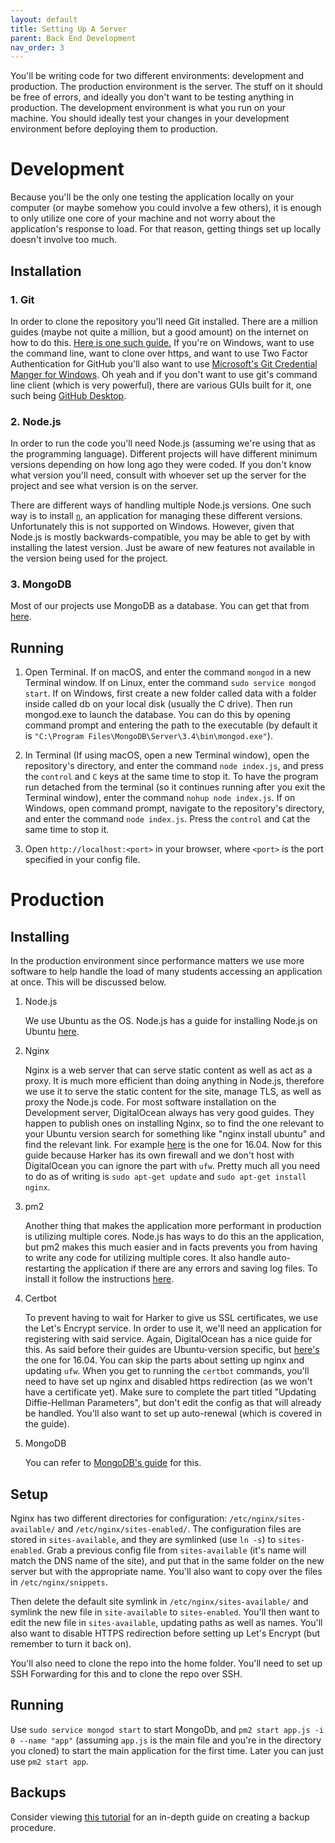```yaml
---
layout: default
title: Setting Up A Server
parent: Back End Development
nav_order: 3
---
```


You'll be writing code for two different environments: development and production. The production environment is the server. The stuff on it should be free of errors, and ideally you don't want to be testing anything in production. The development environment is what you run on your machine. You should ideally test your changes in your development environment before deploying them to production.

# Development

Because you'll be the only one testing the application locally on your computer (or maybe somehow you could involve a few others), it is enough to only utilize one core of your machine and not worry about the application's response to load. For that reason, getting things set up locally doesn't involve too much.

## Installation

### 1. Git

In order to clone the repository you'll need Git installed. There are a million guides (maybe not quite a million, but a good amount) on the internet on how to do this. [Here is one such guide.](https://git-scm.com/book/en/v2/Getting-Started-Installing-Git) If you're on Windows, want to use the command line, want to clone over https, and want to use Two Factor Authentication for GitHub you'll also want to use [Microsoft's Git Credential Manger for Windows](https://github.com/Microsoft/Git-Credential-Manager-for-Windows]). Oh yeah and if you don't want to use git's command line client (which is very powerful), there are various GUIs built for it, one such being [GitHub Desktop](https://desktop.github.com/).

### 2. Node.js

In order to run the code you'll need Node.js (assuming we're using that as the programming language). Different projects will have different minimum versions depending on how long ago they were coded. If you don't know what version you'll need, consult with whoever set up the server for the project and see what version is on the server.

There are different ways of handling multiple Node.js versions. One such way is to install [`n`](https://github.com/tj/n), an application for managing these different versions. Unfortunately this is not supported on Windows. However, given that Node.js is mostly backwards-compatible, you may be able to get by with installing the latest version. Just be aware of new features not available in the version being used for the project.

### 3. MongoDB

Most of our projects use MongoDB as a database. You can get that from [here](https://www.mongodb.com/download-center#community).

## Running

1. Open Terminal. If on macOS, and enter the command `mongod` in a new Terminal window. If on Linux, enter the command `sudo service mongod start`. If on Windows, first create a new folder called data with a folder inside called db on your local disk (usually the C drive). Then run mongod.exe to launch the database. You can do this by opening command prompt and entering the path to the executable (by default it is `"C:\Program Files\MongoDB\Server\3.4\bin\mongod.exe"`).

2. In Terminal (If using macOS, open a new Terminal window), open the repository's directory, and enter the command `node index.js`, and press the `control` and `C` keys at the same time to stop it. To have the program run detached from the terminal (so it continues running after you exit the Terminal window), enter the command `nohup node index.js`. If on Windows, open command prompt, navigate to the repository's directory, and enter the command `node index.js`. Press the `control` and `C`at the same time to stop it.

3. Open `http://localhost:<port>` in your browser, where `<port>` is the port specified in your config file.

# Production

## Installing

In the production environment since performance matters we use more software to help handle the load of many students accessing an application at once. This will be discussed below.

1. Node.js

    We use Ubuntu as the OS. Node.js has a guide for installing Node.js on Ubuntu [here](https://nodejs.org/en/download/package-manager/#debian-and-ubuntu-based-linux-distributions).

2. Nginx

    Nginx is a web server that can serve static content as well as act as a proxy. It is much more efficient than doing anything in Node.js, therefore we use it to serve the static content for the site, manage TLS, as well as proxy the Node.js code. For most software installation on the Development server, DigitalOcean always has very good guides. They happen to publish ones on installing Nginx, so to find the one relevant to your Ubuntu version search for something like "nginx install ubuntu" and find the relevant link. For example [here](https://www.digitalocean.com/community/tutorials/how-to-install-nginx-on-ubuntu-16-04) is the one for 16.04. Now for this guide because Harker has its own firewall and we don't host with DigitalOcean you can ignore the part with `ufw`. Pretty much all you need to do as of writing is `sudo apt-get update` and `sudo apt-get install nginx`.

3. pm2

    Another thing that makes the application more performant in production is utilizing multiple cores. Node.js has ways to do this an the application, but pm2 makes this much easier and in facts prevents you from having to write any code for utilizing multiple cores. It also handle auto-restarting the application if there are any errors and saving log files. To install it follow the instructions [here](http://pm2.keymetrics.io/docs/usage/quick-start/#installation).

4. Certbot

    To prevent having to wait for Harker to give us SSL certificates, we use the Let's Encrypt service. In order to use it, we'll need an application for registering with said service. Again, DigitalOcean has a nice guide for this. As said before their guides are Ubuntu-version specific, but [here's](https://www.digitalocean.com/community/tutorials/how-to-secure-nginx-with-let-s-encrypt-on-ubuntu-16-04) the one for 16.04. You can skip the parts about setting up nginx and updating `ufw`. When you get to running the `certbot` commands, you'll need to have set up nginx and disabled https redirection (as we won't have a certificate yet). Make sure to complete the part titled "Updating Diffie-Hellman Parameters", but don't edit the config as that will already be handled. You'll also want to set up auto-renewal (which is covered in the guide).

5. MongoDB

    You can refer to [MongoDB's guide](https://docs.mongodb.com/v3.0/tutorial/install-mongodb-on-ubuntu/) for this.

## Setup

Nginx has two different directories for configuration: `/etc/nginx/sites-available/` and `/etc/nginx/sites-enabled/`. The configuration files are stored in `sites-available`, and they are symlinked (use `ln -s`) to `sites-enabled`. Grab a previous config file from `sites-available` (it's name will match the DNS name of the site), and put that in the same folder on the new server but with the appropriate name. You'll also want to copy over the files in `/etc/nginx/snippets`.

Then delete the default site symlink in `/etc/nginx/sites-available/` and symlink the new file in `site-available` to `sites-enabled`. You'll then want to edit the new file in `sites-available`, updating paths as well as names. You'll also want to disable HTTPS redirection before setting up Let's Encrypt (but remember to turn it back on).

You'll also need to clone the repo into the home folder. You'll need to set up SSH Forwarding for this and to clone the repo over SSH.

## Running

Use `sudo service mongod start` to start MongoDb, and `pm2 start app.js -i 0 --name "app"` (assuming `app.js` is the main file and you're in the directory you cloned) to start the main application for the first time. Later you can just use `pm2 start app`.

## Backups

Consider viewing [this tutorial](https://github.com/DJMcoder/HarkerDevGuides/wiki/Creating-Backup-Procedures) for an in-depth guide on creating a backup procedure.
